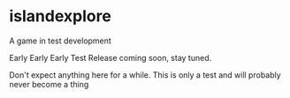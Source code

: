 # islandexplore
A game in test development

Early Early Early Test Release coming soon, stay tuned.

Don't expect anything here for a while.
This is only a test and will probably never become a thing


